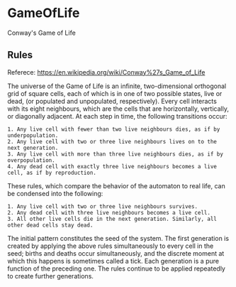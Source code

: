 # GameOfLife

Conway's Game of Life

## Rules

Referece: https://en.wikipedia.org/wiki/Conway%27s_Game_of_Life

The universe of the Game of Life is an infinite, two-dimensional orthogonal grid of square cells, each of which is in one of two possible states, live or dead, (or populated and unpopulated, respectively). Every cell interacts with its eight neighbours, which are the cells that are horizontally, vertically, or diagonally adjacent. At each step in time, the following transitions occur:

	1. Any live cell with fewer than two live neighbours dies, as if by underpopulation.
	2. Any live cell with two or three live neighbours lives on to the next generation.
	3. Any live cell with more than three live neighbours dies, as if by overpopulation.
	4. Any dead cell with exactly three live neighbours becomes a live cell, as if by reproduction.

These rules, which compare the behavior of the automaton to real life, can be condensed into the following:

	1. Any live cell with two or three live neighbours survives.
	2. Any dead cell with three live neighbours becomes a live cell.
	3. All other live cells die in the next generation. Similarly, all other dead cells stay dead.

The initial pattern constitutes the seed of the system. The first generation is created by applying the above rules simultaneously to every cell in the seed; births and deaths occur simultaneously, and the discrete moment at which this happens is sometimes called a tick. Each generation is a pure function of the preceding one. The rules continue to be applied repeatedly to create further generations.
